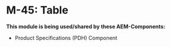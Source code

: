 # M-45: Table


**This module is being used/shared by these AEM-Components:**
  - Product Specifications (PDH) Component
